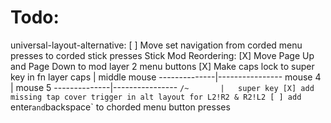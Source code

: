 # Todo:
universal-layout-alternative:
    [ ] Move set navigation from corded menu presses to corded stick presses
    Stick Mod Reordering:
        [X] Move Page Up and Page Down to mod layer 2 menu buttons
        [X] Make caps lock to super key in fn layer 
            caps      |   middle mouse
        --------------|----------------
            mouse 4   |   mouse 5
        --------------|----------------
            `/~       |   super key
    [X] add missing tap cover trigger in alt layout for L2!R2 & R2!L2
    [ ] add `enter` and `backspace` to chorded menu button presses